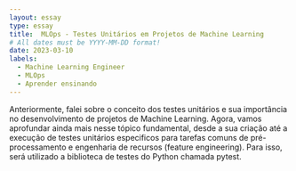 ```yaml
---
layout: essay
type: essay
title:  MLOps - Testes Unitários em Projetos de Machine Learning
# All dates must be YYYY-MM-DD format!
date: 2023-03-10
labels:
  - Machine Learning Engineer
  - MLOps
  - Aprender ensinando
---
```


Anteriormente, falei sobre o conceito dos testes unitários e sua importância no desenvolvimento de projetos de Machine Learning. Agora, vamos aprofundar ainda mais nesse tópico fundamental, desde a sua criação até a execução de testes unitários especificos para tarefas comuns de pré-processamento e engenharia de recursos (feature engineering). Para isso, será utilizado a biblioteca de testes do Python chamada pytest.

